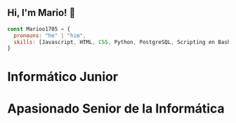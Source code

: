 ## Hi, I'm Mario! 👋

```js
const Marioo1705 = {
  pronouns: "he" | "him",
  skills: [Javascript, HTML, CSS, Python, PostgreSQL, Scripting en Bash, Odoo]
}
```

# Informático Junior

# Apasionado Senior de la Informática

<!--
**Marioo1705/Marioo1705** is a ✨ _special_ ✨ repository because its `README.md` (this file) appears on your GitHub profile.

Here are some ideas to get you started:

- 🔭 I’m currently working on ...
- 🌱 I’m currently learning ...
- 👯 I’m looking to collaborate on ...
- 🤔 I’m looking for help with ...
- 💬 Ask me about ...
- 📫 How to reach me: ...
- 😄 Pronouns: ...
- ⚡ Fun fact: ...
-->
